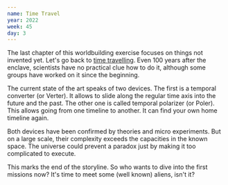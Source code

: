 ```yaml
---
name: Time Travel
year: 2022
week: 45
day: 3
---
```


The last chapter of this worldbuilding exercise focuses on things not invented
yet. Let's go back to [time travelling](/storylines/transspace/05-time). Even
100 years after the enclave, scientists have no practical clue how to do it,
although some groups have worked on it since the beginning.

The current state of the art speaks of two devices. The first is a temporal
converter (or Verter). It allows to slide along the regular time axis into the
future and the past. The other one is called temporal polarizer (or Poler). This
allows going from one timeline to another. It can find your own home timeline
again.

Both devices have been confirmed by theories and micro experiments. But on a
large scale, their complexity exceeds the capacities in the known space. The
universe could prevent a paradox just by making it too complicated to execute.

This marks the end of the storyline. So who wants to dive into the first
missions now? It's time to meet some (well known) aliens, isn't it?
